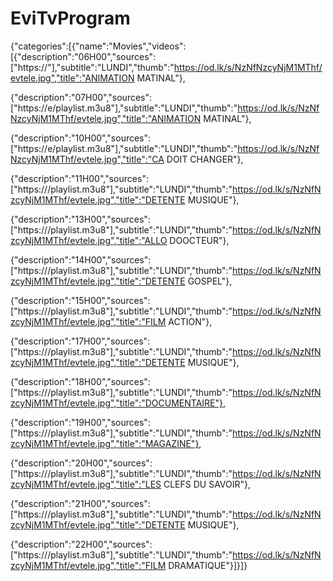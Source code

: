 # EviTvProgram
{"categories":[{"name":"Movies","videos":[{"description":"06H00","sources":["https://"],"subtitle":"LUNDI","thumb":"https://od.lk/s/NzNfNzcyNjM1MThf/evtele.jpg","title":"ANIMATION MATINAL"},

{"description":"07H00","sources":["https://e/playlist.m3u8"],"subtitle":"LUNDI","thumb":"https://od.lk/s/NzNfNzcyNjM1MThf/evtele.jpg","title":"ANIMATION MATINAL"},

{"description":"10H00","sources":["https://e/playlist.m3u8"],"subtitle":"LUNDI","thumb":"https://od.lk/s/NzNfNzcyNjM1MThf/evtele.jpg","title":"CA DOIT CHANGER"},

{"description":"11H00","sources":["https:///playlist.m3u8"],"subtitle":"LUNDI","thumb":"https://od.lk/s/NzNfNzcyNjM1MThf/evtele.jpg","title":"DETENTE MUSIQUE"},

{"description":"13H00","sources":["https:///playlist.m3u8"],"subtitle":"LUNDI","thumb":"https://od.lk/s/NzNfNzcyNjM1MThf/evtele.jpg","title":"ALLO DOOCTEUR"},

{"description":"14H00","sources":["https:///playlist.m3u8"],"subtitle":"LUNDI","thumb":"https://od.lk/s/NzNfNzcyNjM1MThf/evtele.jpg","title":"DETENTE GOSPEL"},

{"description":"15H00","sources":["https:///playlist.m3u8"],"subtitle":"LUNDI","thumb":"https://od.lk/s/NzNfNzcyNjM1MThf/evtele.jpg","title":"FILM ACTION"},

{"description":"17H00","sources":["https:///playlist.m3u8"],"subtitle":"LUNDI","thumb":"https://od.lk/s/NzNfNzcyNjM1MThf/evtele.jpg","title":"DETENTE MUSIQUE"},

{"description":"18H00","sources":["https:///playlist.m3u8"],"subtitle":"LUNDI","thumb":"https://od.lk/s/NzNfNzcyNjM1MThf/evtele.jpg","title":"DOCUMENTAIRE"},

{"description":"19H00","sources":["https:///playlist.m3u8"],"subtitle":"LUNDI","thumb":"https://od.lk/s/NzNfNzcyNjM1MThf/evtele.jpg","title":"MAGAZINE"},

{"description":"20H00","sources":["https:///playlist.m3u8"],"subtitle":"LUNDI","thumb":"https://od.lk/s/NzNfNzcyNjM1MThf/evtele.jpg","title":"LES CLEFS DU SAVOIR"},

{"description":"21H00","sources":["https:///playlist.m3u8"],"subtitle":"LUNDI","thumb":"https://od.lk/s/NzNfNzcyNjM1MThf/evtele.jpg","title":"DETENTE MUSIQUE"},

{"description":"22H00","sources":["https:///playlist.m3u8"],"subtitle":"LUNDI","thumb":"https://od.lk/s/NzNfNzcyNjM1MThf/evtele.jpg","title":"FILM DRAMATIQUE"}]}]}






